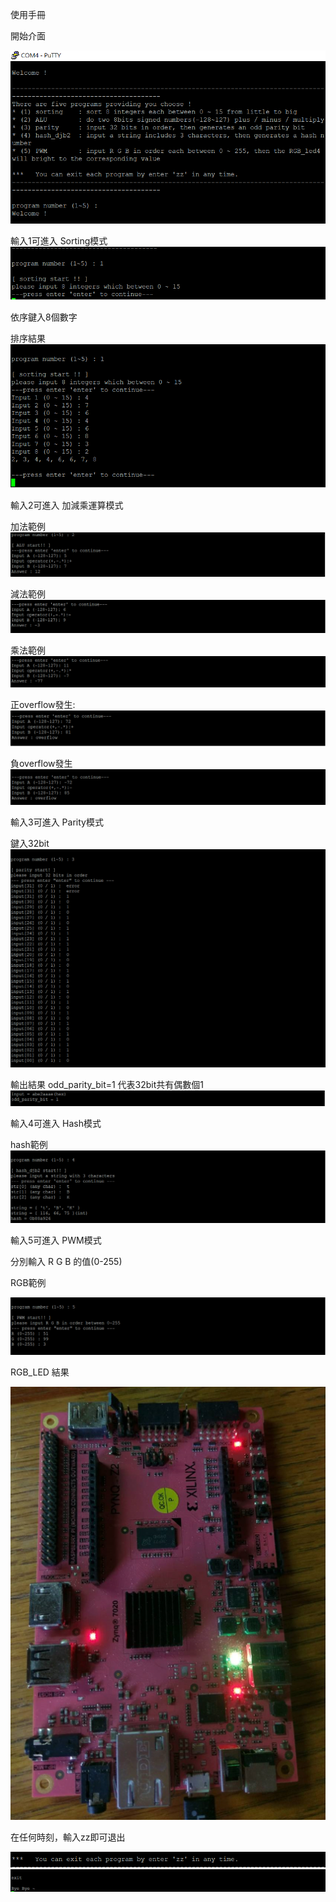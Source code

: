 
使用手冊

開始介面

![start](images/start.png)

輸入1可進入 Sorting模式
![sorting1](images/sorting1.png)

依序鍵入8個數字

排序結果
![sorting2](images/sorting2.png)

輸入2可進入 加減乘運算模式

加法範例
![Alu1](images/Alu1.png)

減法範例
![ALu2](images/ALu2.png)

乘法範例
![ALu3](images/ALu3.png)

正overflow發生:
![posoverflow](images/posoverflow.png)

負overflow發生
![negoverflow](images/negoverflow.png)

輸入3可進入 Parity模式

鍵入32bit
![parity](images/parity.png)

輸出結果  odd_parity_bit=1 代表32bit共有偶數個1
![parity2](images/parity2.png)

輸入4可進入 Hash模式

hash範例
![hash](images/hash.png)

輸入5可進入 PWM模式

分別輸入 R G B 的值(0-255)

RGB範例

![PWM](images/PWM.png)

RGB_LED 結果

![PWM2](images/PWM2.png)

在任何時刻，輸入zz即可退出

![back1](images/back1.png)
![back2](images/back2.png)
